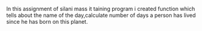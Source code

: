 In this assignment of silani mass it taining program  i created function which tells about the name of the day,calculate number of days a person has lived since he has born on this planet.
